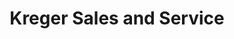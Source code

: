---
title: "Kreger Sales and Service"
url: /rainy-river/kreger-sales-and-service/
shop: car repair
---